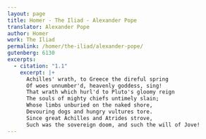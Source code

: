```yaml
---
layout: page
title: Homer - The Iliad - Alexander Pope
translator: Alexander Pope
author: Homer
work: The Iliad
permalink: /homer/the-iliad/alexander-pope/
gutenberg: 6130
excerpts:
  - citation: "1.1"
    excerpt: |+
      Achilles' wrath, to Greece the direful spring
      Of woes unnumber'd, heavenly goddess, sing!
      That wrath which hurl'd to Pluto's gloomy reign
      The souls of mighty chiefs untimely slain;
      Whose limbs unburied on the naked shore,
      Devouring dogs and hungry vultures tore.
      Since great Achilles and Atrides strove,
      Such was the sovereign doom, and such the will of Jove!
---
```



